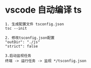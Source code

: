 # vscode 自动编译 ts

```
1. 生成配置文件 tsconfig.json
tsc --init

2. 修改tsconfig.json配置
"outDir": "./js"
"strict": false

3.启动监视任务
终端 -> 运行任务 -> 监视 */tsconfig.json
```